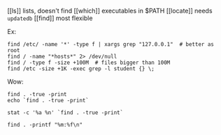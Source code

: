 [[ls]]        lists, doesn't find
[[which]]     executables in $PATH
[[locate]]    needs `updatedb`
[[find]]      most flexible

Ex:

	find /etc/ -name '*' -type f | xargs grep "127.0.0.1"  # better as root
	find / -name "*hosts*" 2> /dev/null
	find / -type f -size +100M  # files bigger than 100M
	find /etc -size +1K -exec grep -l student {} \; 
	
Wow:

	find . -true -print
	echo `find . -true -print`

	stat -c '%a %n' `find . -true -print`
	
	find . -printf "%m:%f\n"
	



